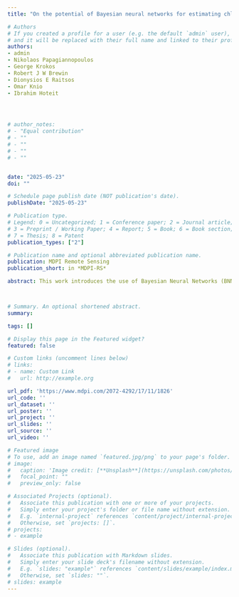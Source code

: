 ```yaml
---
title: "On the potential of Bayesian neural networks for estimating chlorophyll-a concentration from satellite data"

# Authors
# If you created a profile for a user (e.g. the default `admin` user), write the username (folder name) here 
# and it will be replaced with their full name and linked to their profile.
authors:
- admin
- Nikolaos Papagiannopoulos
- George Krokos
- Robert J W Brewin
- Dionysios E Raitsos
- Omar Knio
- Ibrahim Hoteit




# author_notes:
# - "Equal contribution"
# - ""
# - ""
# - ""
# - ""


date: "2025-05-23"
doi: ""

# Schedule page publish date (NOT publication's date).
publishDate: "2025-05-23"

# Publication type.
# Legend: 0 = Uncategorized; 1 = Conference paper; 2 = Journal article;
# 3 = Preprint / Working Paper; 4 = Report; 5 = Book; 6 = Book section;
# 7 = Thesis; 8 = Patent
publication_types: ["2"]

# Publication name and optional abbreviated publication name.
publication: MDPI Remote Sensing
publication_short: in *MDPI-RS*

abstract: This work introduces the use of Bayesian Neural Networks (BNNs) for inferring chlorophyll-a concentration ([CHL-a]) from remotely sensed data. BNNs are probabilistic models that associate a probability distribution to the neural network parameters and rely on Bayes' rule for training. The performance of the proposed probabilistic model is compared to that of standard ocean color algorithms, namely ocean color 4 (OC4) and ocean color index (OCI). An extensive in situ bio-optical dataset was used to train and validate the ocean color models. In contrast to established methods, the BNN allows for enhanced modeling flexibility, where different variables that affect phytoplankton phenology or describe the state of the ocean can be used as additional input for enhanced performance. Our results suggest that BNNs perform at least as well as established methods, and they could achieve 20-40% lower mean squared errors when additional input variables are included, such as the sea surface temperature and its climatological mean alongside the coordinates of the prediction. The BNNs offer means for uncertainty quantification by estimating the probability distribution of [CHL-a], building confidence in the [CHL-a] predictions through the variance of the predictions. Furthermore, the output probability distribution can be used for risk assessment and decision making through analyzing the quantiles and shape of the predicted distribution.



# Summary. An optional shortened abstract.
summary: 

tags: []

# Display this page in the Featured widget?
featured: false

# Custom links (uncomment lines below)
# links:
# - name: Custom Link
#   url: http://example.org

url_pdf: 'https://www.mdpi.com/2072-4292/17/11/1826'
url_code: ''
url_dataset: ''
url_poster: ''
url_project: ''
url_slides: ''
url_source: ''
url_video: ''

# Featured image
# To use, add an image named `featured.jpg/png` to your page's folder. 
# image:
#   caption: 'Image credit: [**Unsplash**](https://unsplash.com/photos/pLCdAaMFLTE)'
#   focal_point: ""
#   preview_only: false

# Associated Projects (optional).
#   Associate this publication with one or more of your projects.
#   Simply enter your project's folder or file name without extension.
#   E.g. `internal-project` references `content/project/internal-project/index.md`.
#   Otherwise, set `projects: []`.
# projects:
# - example

# Slides (optional).
#   Associate this publication with Markdown slides.
#   Simply enter your slide deck's filename without extension.
#   E.g. `slides: "example"` references `content/slides/example/index.md`.
#   Otherwise, set `slides: ""`.
# slides: example
---
```

<!-- 
{{% callout note %}}
Click the *Cite* button above to demo the feature to enable visitors to import publication metadata into their reference management software.
{{% /callout %}}

{{% callout note %}}
Create your slides in Markdown - click the *Slides* button to check out the example.
{{% /callout %}}

Supplementary material can be found [here](https://drive.google.com/file/d/17tGxceooVTT0JFkBsQjsh3h529U7yI1v/view?usp=sharing). -->
